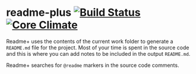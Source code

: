 # readme-plus [![Build Status](https://travis-ci.org/thinkingmedia/readme-plus.svg?branch=master)](https://travis-ci.org/thinkingmedia/readme-plus) [![Core Climate](https://codeclimate.com/github/thinkingmedia/readme-plus/badges/gpa.svg)](https://codeclimate.com/github/thinkingmedia/readme-plus)

Readme+ uses the contents of the current work folder to generate a `README.md` file for the project. Most of your
time is spent in the source code and this is where you can add notes to be included in the output `README.md`.

Readme+ searches for `@readme` markers in the source code comments.